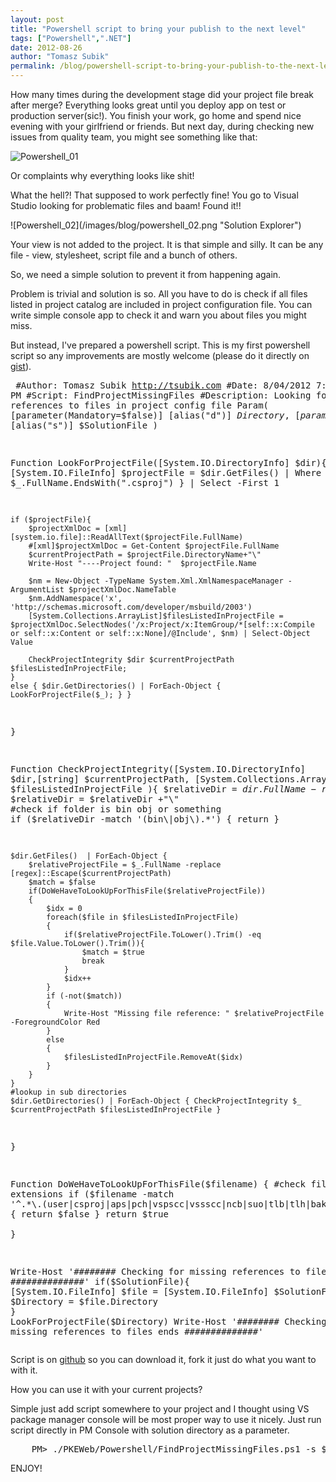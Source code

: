```yaml
--- 
layout: post
title: "Powershell script to bring your publish to the next level"
tags: ["Powershell",".NET"]
date: 2012-08-26
author: "Tomasz Subik"
permalink: /blog/powershell-script-to-bring-your-publish-to-the-next-level/
---
```



<p>
How many times during the development stage did your project file break after merge? Everything looks great until you deploy 
app on test or production server(sic!). You finish your work, go home and spend 
nice evening with your girlfriend or friends. But next day, during checking new 
issues from quality team, you might see something like that:
</p>

![Powershell_01](/images/blog/powershell_01.png "View not found")
<!--more-->
<p>
Or complaints why everything looks like shit!
</p>
<p>
What the hell?! That supposed to work perfectly fine! You go to Visual Studio looking for problematic files and baam! Found it!!
</p>
![Powershell_02](/images/blog/powershell_02.png "Solution Explorer")

<p>
Your view is not added to the project. It is that simple and silly. It can be any file - view, stylesheet, script file and a bunch of others.
</p>
So, we need a simple solution to prevent it from happening again.
<p>
Problem is trivial and solution is so. All you have to do is check if all files listed in project catalog are included in project configuration file. You can write simple console app to check it and warn you about files you might miss.
</p>
<p>
But instead, I've prepared a powershell script. This is my first powershell script so any improvements are mostly welcome (please do it directly on <a href="https://gist.github.com/3296391">gist</a>).
</p>

<noscript><pre>
#Author: Tomasz Subik http://tsubik.com
#Date: 8/04/2012 7:35:55 PM
#Script: FindProjectMissingFiles
#Description: Looking for missing references to files in project config file
Param(
    [parameter(Mandatory=$false)]
    [alias("d")]
    $Directory,
	[parameter(Mandatory=$false)]
	[alias("s")]
	$SolutionFile
	)

Function LookForProjectFile([System.IO.DirectoryInfo] $dir){
    [System.IO.FileInfo] $projectFile = $dir.GetFiles() | Where { $_.FullName.EndsWith(".csproj") } | Select -First 1

    if ($projectFile){
        $projectXmlDoc = [xml][system.io.file]::ReadAllText($projectFile.FullName)
        #[xml]$projectXmlDoc = Get-Content $projectFile.FullName
        $currentProjectPath = $projectFile.DirectoryName+"\"
        Write-Host "----Project found: "  $projectFile.Name
        
        $nm = New-Object -TypeName System.Xml.XmlNamespaceManager -ArgumentList $projectXmlDoc.NameTable
        $nm.AddNamespace('x', 'http://schemas.microsoft.com/developer/msbuild/2003')
        [System.Collections.ArrayList]$filesListedInProjectFile = $projectXmlDoc.SelectNodes('/x:Project/x:ItemGroup/*[self::x:Compile or self::x:Content or self::x:None]/@Include', $nm) | Select-Object Value
        
        CheckProjectIntegrity $dir $currentProjectPath $filesListedInProjectFile;
    }
    else { $dir.GetDirectories() | ForEach-Object { LookForProjectFile($_); } }
}

Function CheckProjectIntegrity([System.IO.DirectoryInfo] $dir,[string] $currentProjectPath,  [System.Collections.ArrayList] $filesListedInProjectFile ){
    $relativeDir = $dir.FullName -replace [regex]::Escape($currentProjectPath)
    $relativeDir = $relativeDir +"\"
    #check if folder is bin obj or something
    if ($relativeDir -match '(bin\\|obj\\).*') { return }
    
    $dir.GetFiles()  | ForEach-Object {
        $relativeProjectFile = $_.FullName -replace [regex]::Escape($currentProjectPath)
        $match = $false
        if(DoWeHaveToLookUpForThisFile($relativeProjectFile))
        {
            $idx = 0
            foreach($file in $filesListedInProjectFile)
            {
                if($relativeProjectFile.ToLower().Trim() -eq $file.Value.ToLower().Trim()){
                    $match = $true
                    break
                }
                $idx++
            }
            if (-not($match))
            {
                Write-Host "Missing file reference: " $relativeProjectFile -ForegroundColor Red
            }
            else
            {
                $filesListedInProjectFile.RemoveAt($idx)
            }
        }
    }
    #lookup in sub directories
    $dir.GetDirectories() | ForEach-Object { CheckProjectIntegrity $_ $currentProjectPath $filesListedInProjectFile }
}

Function DoWeHaveToLookUpForThisFile($filename)
{
    #check file extensions
    if ($filename -match '^.*\.(user|csproj|aps|pch|vspscc|vssscc|ncb|suo|tlb|tlh|bak|log|lib|sdf)$') { return $false }
    return $true    
}

Write-Host '######## Checking for missing references to files started ##############'
if($SolutionFile){
	[System.IO.FileInfo] $file = [System.IO.FileInfo] $SolutionFile
	$Directory = $file.Directory
}
LookForProjectFile($Directory)
Write-Host '######## Checking for missing references to files ends ##############'
</pre></noscript>
<script src="https://gist.github.com/3296391.js?file=FindProjectMissingFilesReferences.ps1"> </script>

<p>
Script is on <a href="https://gist.github.com/3296391">github</a> so you can download it, fork it just do what you want to with it.
</p>
<p>
How you can use it with your current projects?
</p>
<p>
Simple just add script somewhere to your project and I thought using VS package manager console will be most proper way to use it nicely.
Just run script directly in PM Console with solution directory as a parameter.
</p>
<noscript>
<pre>
	PM> ./PKEWeb/Powershell/FindProjectMissingFiles.ps1 -s $dte.Solution.FileName
</pre>
</noscript>
<script src="https://gist.github.com/3296391.js?file=PM.ps1"> </script>
ENJOY!